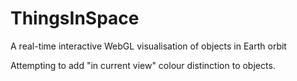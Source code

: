 # ThingsInSpace
A real-time interactive WebGL visualisation of objects in Earth orbit

Attempting to add "in current view" colour distinction to objects. 
